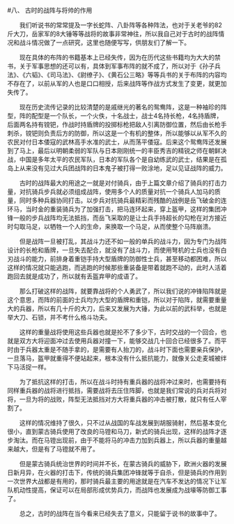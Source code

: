 #八、 古时的战阵与将帅的作用



　　我们听说书的常常提及一字长蛇阵、八卦阵等各种阵法，也对于关老爷的82斤大刀，岳家军的8大锤等等战将的故事非常神往，所以我自己对于古时的战阵情况和战斗情况做了一点研究，这里也随便写写，供朋友们了解一下。

　　现在具体的布阵的书籍基本上已经失传，因为在历代这些书籍均为大大的禁书，关于军事思想的还可以有，具体到军事布阵的就不成了，所以对于《孙子兵法》、《六韬》、《司马法》、《尉缭子》、《黄石公三略》等等兵书的关于布阵的内容均不存在了，以前从军的人也是口口相授，后来战阵等作战方式发生了变更，就更加失传了。

　　现在历史流传记录的比较清楚的是戚继光的著名的鸳鸯阵，这是一种袖珍的阵型，阵的配型是一个队长，一个火佚，十名战士，战士4名持长枪，4名持盾牌，后面两名持有镋钯，作战时持盾牌的投掷标枪把敌人引离防御位置，然后由长枪手刺杀，镋钯则负责后方的防御，所以这是一个有机的整体，所以能够以从军不久的农民对付日本倭寇的武林高手水准的武士，从而荡平倭寇。后来这个鸳鸯阵还发展到了马上，最后以明朝柔弱的军队与日本刚刚统一的丰臣秀吉的精锐之师在朝鲜决战，中国是多年太平的农民军队，日本的军队各个是自幼练武的武士，结果是在孤岛上从来没有见过大兵团战阵的日本鬼子被打得一败涂地，足以见证战阵的威力。

　　古时的战阵最大的用途之一就是对付骑兵，由于上篇文章介绍了骑兵的打击力量，对抗骑兵步兵就必须组成战阵，使用多个人的质量对抗一个骑兵人加马的质量，同时多种兵器协同打击。以步兵对抗骑兵最精彩而残酷的战例是岳飞破金的连环马，当时金的重装骑兵为了加强打击，把马连环起来，穿上盔甲，这样的集团冲锋一般的步兵战阵均无法抵挡，而岳飞采取的是让士兵手持超长的勾枪在对方接近时勾取马足，以牺牲一个人的生命，来换取一个马足，从而使整个马阵崩溃。

　　但是战阵一旦被打乱，其战斗力还不如一般的单兵的战斗力，因为专门为战阵设计的长枪和盾牌，一旦失去配合，就没有了战斗力，而使用弩机的士兵也没有白刃战斗的能力，前排身着重铠手持大型盾牌的防御性士兵，甚至移动都困难，所以这样的情况就只能逃跑，而逃跑的时候那些重装备是带着就跑不动的，此时人活着跑回去就是成功了，所以就有丢盔弃甲的成语了。

　　那么打破这样的战阵，就要靠战将的个人勇武了，所以我们说的冲锋陷阵就是这个意思，而阵的前面的士兵均为大型的盾牌和重铠，所以对于陷阵，就需要重量大的兵器，所以有几十斤的大刀，后来又发展为大锤，为此以前的武科举，也就是举大刀、石锁，并不考什么格斗功夫。

　　这样的重量战将使用这些兵器也就是抡不了多少下，古时交战的一个回合，也就是双方大将迎面冲过去使用兵器对撞一下，能够交战几十回合已经很多了。而平时由于兵器太重是不随手拿的，是需要有人抬刀的，战斗时下面也需要亲兵保护，一旦落马，盔甲就重得不便站起来，根本没有什么抵抗能力，就像关公走麦城被绊下马活捉一样。

　　为了抵抗这样的打击，所以在战斗时持有重兵器的战将冲过来时，也需要持有同样重兵器的战将进行抵挡，需要战将去压住阵脚，也就是我们常说的兵对兵将对将，一旦为将的战败，阵型无法抵挡对方大将重兵器的冲击被打散，就只有任人宰割了。

　　这样的情况维持了很久，只不过从战国的车战发展到胡服骑射，然后基本变化很小，直到蒙古骑兵使用了改良的马镫和马刀，新式的骑兵出现，这样的战阵才逐步淘汰。而在马镫出现前，由于不能将马的冲击力加到兵器上，所以兵器的重量越来越大，但是有了马镫就不用了。

　　但是蒙古骑兵统治世界的时间并不长，在蒙古骑兵的威胁下，欧洲火器的发展日新月异，在火器的打击下，传统的骑兵集团冲锋就等于自杀，但是骑兵的作用到一次世界大战都是有用的，那时骑兵最主要的用途就是在汽车不发达的情况下让军队机动性提高，保证可以在局部形成优势兵力，而战阵也发展成为战壕等防御工事了。

　　总之，古时的战阵在当今看来已经失去了意义，只能留于说书的故事中了。